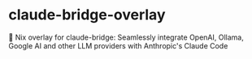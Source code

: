 # claude-bridge-overlay
🧬 Nix overlay for claude-bridge: Seamlessly integrate OpenAI, Ollama, Google AI and other LLM providers with Anthropic's Claude Code
